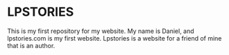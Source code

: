 # LPSTORIES
This is my first repository for my website.
My name is Daniel, and lpstories.com is my first website. Lpstories is a website for a friend of mine that is an author.
